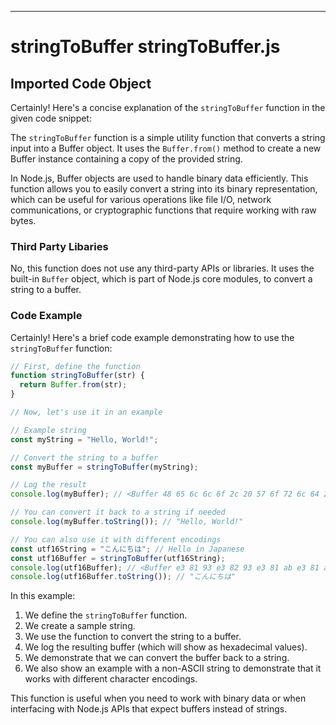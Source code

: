 

  
---
# stringToBuffer stringToBuffer.js
## Imported Code Object
Certainly! Here's a concise explanation of the `stringToBuffer` function in the given code snippet:

The `stringToBuffer` function is a simple utility function that converts a string input into a Buffer object. It uses the `Buffer.from()` method to create a new Buffer instance containing a copy of the provided string.

In Node.js, Buffer objects are used to handle binary data efficiently. This function allows you to easily convert a string into its binary representation, which can be useful for various operations like file I/O, network communications, or cryptographic functions that require working with raw bytes.

### Third Party Libaries

No, this function does not use any third-party APIs or libraries. It uses the built-in `Buffer` object, which is part of Node.js core modules, to convert a string to a buffer.

### Code Example

Certainly! Here's a brief code example demonstrating how to use the `stringToBuffer` function:

```javascript
// First, define the function
function stringToBuffer(str) {
  return Buffer.from(str);
}

// Now, let's use it in an example

// Example string
const myString = "Hello, World!";

// Convert the string to a buffer
const myBuffer = stringToBuffer(myString);

// Log the result
console.log(myBuffer); // <Buffer 48 65 6c 6c 6f 2c 20 57 6f 72 6c 64 21>

// You can convert it back to a string if needed
console.log(myBuffer.toString()); // "Hello, World!"

// You can also use it with different encodings
const utf16String = "こんにちは"; // Hello in Japanese
const utf16Buffer = stringToBuffer(utf16String);
console.log(utf16Buffer); // <Buffer e3 81 93 e3 82 93 e3 81 ab e3 81 a1 e3 81 af>
console.log(utf16Buffer.toString()); // "こんにちは"
```

In this example:

1. We define the `stringToBuffer` function.
2. We create a sample string.
3. We use the function to convert the string to a buffer.
4. We log the resulting buffer (which will show as hexadecimal values).
5. We demonstrate that we can convert the buffer back to a string.
6. We also show an example with a non-ASCII string to demonstrate that it works with different character encodings.

This function is useful when you need to work with binary data or when interfacing with Node.js APIs that expect buffers instead of strings.


  